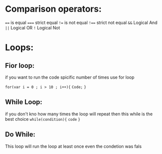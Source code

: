 # Comparison operators:

`==` is equal
`===` strict equal
`!=` is not equal
`!==` strict not equal
`&&` Logical And
`||` Logical OR
`!`  Logical  Not

# Loops:

## Fior loop:
if you want to run the code spicific number of times use for loop

`for(var i = 0 ; i > 10 ; i++){`
`Code;`
`}`

## While Loop:
if you don't kno how many times the loop will repeat then this while is the best choice
`while(condition){`
`code`
`}`

## Do While:
This loop will run the loop at least once even the condetion was fals
